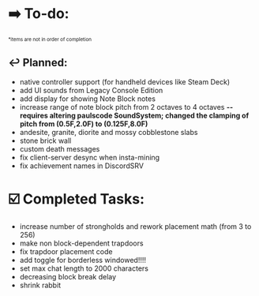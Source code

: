 
# ➡️ To-do:
<sup><sup>*items are not in order of completion</sup></sup>

## ↩️ Planned:
- native controller support (for handheld devices like Steam Deck)
- add UI sounds from Legacy Console Edition
- add display for showing Note Block notes
- increase range of note block pitch from 2 octaves to 4 octaves **--requires altering paulscode SoundSystem; changed the clamping of pitch from (0.5F,2.0F) to (0.125F,8.0F)**
- andesite, granite, diorite and mossy cobblestone slabs
- stone brick wall
- custom death messages
- fix client-server desync when insta-mining
- fix achievement names in DiscordSRV

# ☑️ Completed Tasks:
- increase number of strongholds and rework placement math (from 3 to 256)
- make non block-dependent trapdoors
- fix trapdoor placement code
- add toggle for borderless windowed!!!!
- set max chat length to 2000 characters
- decreasing block break delay
- shrink rabbit
